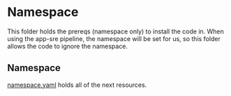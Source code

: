 # Namespace

This folder holds the prereqs (namespace only) to install the code in.
When using the app-sre pipeline, the namespace will be set for us, so this folder allows the code to ignore the namespace.

## Namespace
[namespace.yaml](./namespace.yaml) holds all of the next resources.
